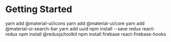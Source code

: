 # Getting Started 
yarn add @material-ui/icons
yarn add @material-ui/core
yarn add @material-ui-search-bar
yarn add uuid
npm install --save redux react-redux
npm install @reduxjs/toolkit
npm install firebase react-firebase-hooks
